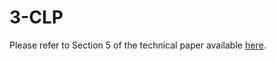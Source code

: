 # 3-CLP

Please refer to Section 5 of the technical paper available [here](https://github.com/gyrostable/technical-papers/blob/main/Consolidated%20Price%20Feed%20and%20Circuit%20Breakers/Design%20of%20the%20Consolidated%20Price%20Feed%20and%20Circuit%20Breaker%20System.pdf).&#x20;
